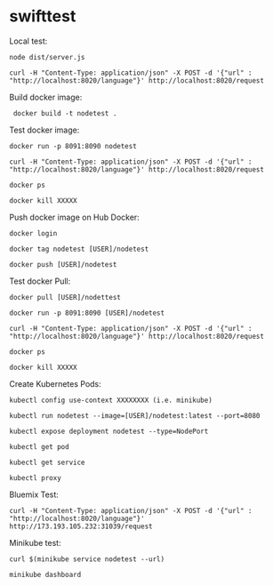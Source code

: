 # swifttest


Local test: 

	node dist/server.js

	curl -H "Content-Type: application/json" -X POST -d '{"url" : "http://localhost:8020/language"}' http://localhost:8020/request



Build docker image:

	 docker build -t nodetest .


Test docker image:

	docker run -p 8091:8090 nodetest

	curl -H "Content-Type: application/json" -X POST -d '{"url" : "http://localhost:8020/language"}' http://localhost:8020/request

	docker ps
	
	docker kill XXXXX


Push docker image on Hub Docker:

	docker login

	docker tag nodetest [USER]/nodetest

	docker push [USER]/nodetest


Test docker Pull:

	docker pull [USER]/nodettest

	docker run -p 8091:8090 [USER]/nodetest

	curl -H "Content-Type: application/json" -X POST -d '{"url" : "http://localhost:8020/language"}' http://localhost:8020/request

	docker ps
	
	docker kill XXXXX

	
Create Kubernetes Pods:

	kubectl config use-context XXXXXXXX (i.e. minikube)

	kubectl run nodetest --image=[USER]/nodetest:latest --port=8080

	kubectl expose deployment nodetest --type=NodePort

	kubectl get pod

	kubectl get service

	kubectl proxy


Bluemix Test:

	curl -H "Content-Type: application/json" -X POST -d '{"url" : "http://localhost:8020/language"}' http://173.193.105.232:31039/request

Minikube test:

	curl $(minikube service nodetest --url)

	minikube dashboard
